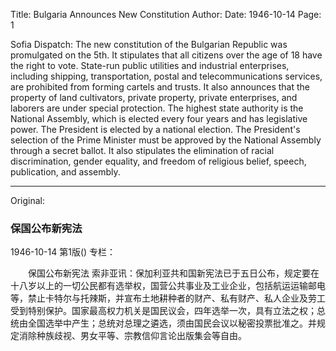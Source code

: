 Title: Bulgaria Announces New Constitution
Author:
Date: 1946-10-14
Page: 1

Sofia Dispatch: The new constitution of the Bulgarian Republic was promulgated on the 5th. It stipulates that all citizens over the age of 18 have the right to vote. State-run public utilities and industrial enterprises, including shipping, transportation, postal and telecommunications services, are prohibited from forming cartels and trusts. It also announces that the property of land cultivators, private property, private enterprises, and laborers are under special protection. The highest state authority is the National Assembly, which is elected every four years and has legislative power. The President is elected by a national election. The President's selection of the Prime Minister must be approved by the National Assembly through a secret ballot. It also stipulates the elimination of racial discrimination, gender equality, and freedom of religious belief, speech, publication, and assembly.



<hr /> 

Original: 


### 保国公布新宪法

1946-10-14
第1版()
专栏：

　　保国公布新宪法
    索非亚讯：保加利亚共和国新宪法已于五日公布，规定要在十八岁以上的一切公民都有选举权，国营公共事业及工业企业，包括航运运输邮电等，禁止卡特尔与托辣斯，并宣布土地耕种者的财产、私有财产、私人企业及劳工受到特别保护。国家最高权力机关是国民议会，四年选举一次，具有立法之权；总统由全国选举中产生；总统对总理之遴选，须由国民会议以秘密投票批准之。并规定消除种族歧视、男女平等、宗教信仰言论出版集会等自由。

